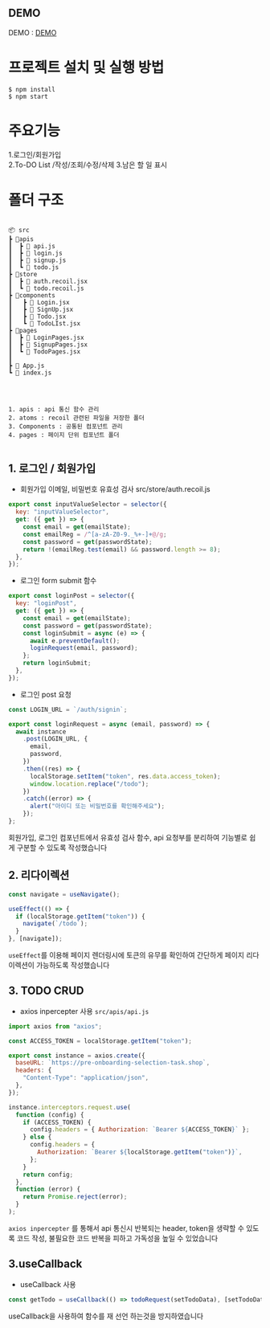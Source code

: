 ## DEMO

DEMO : [DEMO](https://velvety-rugelach-f5ddc4.netlify.app)

# 프로젝트 설치 및 실행 방법

```
$ npm install
$ npm start
```

# 주요기능

1.로그인/회원가입<br>
2.To-DO List /작성/조회/수정/삭제 3.남은 할 일 표시

# 폴더 구조

```

📦 src
┣ 📂apis
┃  ┣ 📜 api.js
┃  ┣ 📜 login.js
┃  ┣ 📜 signup.js
┃  ┗ 📜 todo.js
┣ 📂store
┃  ┣ 📜 auth.recoil.jsx
┃  ┗ 📜 todo.recoil.js
┣ 📂components
┃   ┣ 📜 Login.jsx
┃   ┣ 📜 SignUp.jsx
┃   ┣ 📜 Todo.jsx
┃   ┗ 📜 TodoLIst.jsx
┣ 📂pages
┃  ┣ 📜 LoginPages.jsx
┃  ┣ 📜 SignupPages.jsx
┃  ┗ 📜 TodoPages.jsx
┃
┣ 📜 App.js
┗ 📜 index.js




1. apis : api 통신 함수 관리
2. atoms : recoil 관련된 파일을 저장한 폴더
3. Components : 공통된 컴포넌트 관리
4. pages : 페이지 단위 컴포넌트 폴더


```

## 1. 로그인 / 회원가입

- 회원가입 이메일, 비밀번호 유효성 검사
  src/store/auth.recoil.js

```javascript
export const inputValueSelector = selector({
  key: "inputValueSelector",
  get: ({ get }) => {
    const email = get(emailState);
    const emailReg = /^[a-zA-Z0-9._%+-]+@/g;
    const password = get(passwordState);
    return !(emailReg.test(email) && password.length >= 8);
  },
});
```

- 로그인 form submit 함수

```javascript
export const loginPost = selector({
  key: "loginPost",
  get: ({ get }) => {
    const email = get(emailState);
    const password = get(passwordState);
    const loginSubmit = async (e) => {
      await e.preventDefault();
      loginRequest(email, password);
    };
    return loginSubmit;
  },
});
```

- 로그인 post 요청

```javascript
const LOGIN_URL = `/auth/signin`;

export const loginRequest = async (email, password) => {
  await instance
    .post(LOGIN_URL, {
      email,
      password,
    })
    .then((res) => {
      localStorage.setItem("token", res.data.access_token);
      window.location.replace("/todo");
    })
    .catch((error) => {
      alert("아이디 또는 비밀번호를 확인해주세요");
    });
};
```

회원가입, 로그인 컴포넌트에서 유효성 검사 함수, api 요청부를
분리하여 기능별로 쉽게 구분할 수 있도록 작성했습니다

## 2. 리다이렉션

```javascript
const navigate = useNavigate();

useEffect(() => {
  if (localStorage.getItem("token")) {
    navigate(`/todo`);
  }
}, [navigate]);
```

`useEffect`를 이용해 페이지 렌더링시에 토큰의 유무를 확인하여 간단하게 페이지 리다이렉션이 가능하도록 작성했습니다

## 3. TODO CRUD

- axios inpercepter 사용
  `src/apis/api.js`

```javascript
import axios from "axios";

const ACCESS_TOKEN = localStorage.getItem("token");

export const instance = axios.create({
  baseURL: `https://pre-onboarding-selection-task.shop`,
  headers: {
    "Content-Type": "application/json",
  },
});

instance.interceptors.request.use(
  function (config) {
    if (ACCESS_TOKEN) {
      config.headers = { Authorization: `Bearer ${ACCESS_TOKEN}` };
    } else {
      config.headers = {
        Authorization: `Bearer ${localStorage.getItem("token")}`,
      };
    }
    return config;
  },
  function (error) {
    return Promise.reject(error);
  }
);
```

`axios inpercepter` 를 통해서 api 통신시 반복되는 header, token을
생략할 수 있도록 코드 작성, 불필요한 코드 반복을 피하고 가독성을 높일 수 있었습니다

## 3.useCallback

- useCallback 사용

```javascript
const getTodo = useCallback(() => todoRequest(setTodoData), [setTodoData]);
```

useCallback을 사용하여 함수를 재 선언 하는것을 방지하였습니다
